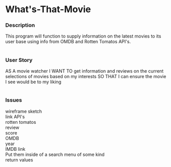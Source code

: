 # What's-That-Movie  

### Description

This program will function to supply information on the latest movies to its user base using info from OMDB and Rotten Tomatos API's.  

#

### User Story

AS A movie watcher I WANT TO get information and reviews on the current selections of movies based on my interests SO THAT I can ensure the movie I see would be to my liking  

#

### Issues

wireframe sketch  
link API's  
rotten tomatos  
review  
score  
OMDB  
year  
IMDB link  
Put them inside of a search menu of some kind  
return values  


